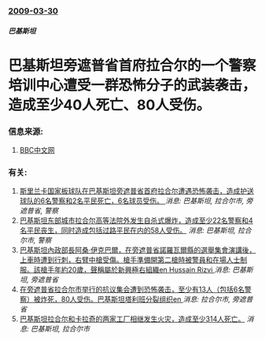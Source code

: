 ### [2009-03-30](/news/2009/03/30/index.md)

##### 巴基斯坦
# 巴基斯坦旁遮普省首府拉合尔的一个警察培训中心遭受一群恐怖分子的武装袭击，造成至少40人死亡、80人受伤。




### 信息来源:

1. [BBC中文网](http://news.bbc.co.uk/chinese/simp/hi/newsid_7970000/newsid_7971300/7971326.stm)

### 有关:

1. [斯里兰卡国家板球队在巴基斯坦旁遮普省首府拉合尔遭遇恐怖袭击，造成护送球队的6名警察和2名平民死亡，6名球员受伤。 ](/news/2009/03/4/斯里兰卡国家板球队在巴基斯坦旁遮普省首府拉合尔遭遇恐怖袭击-造成护送球队的6名警察和2名平民死亡-6名球员受伤.md) _消息: 巴基斯坦, 拉合尔市, 旁遮普省, 警察_
2. [巴基斯坦东部城市拉合尔高等法院外发生自杀式爆炸，造成至少22名警察和4名平民丧生，同时造成包括过路平民在内的58人受伤。](/news/2008/01/10/巴基斯坦东部城市拉合尔高等法院外发生自杀式爆炸-造成至少22名警察和4名平民丧生-同时造成包括过路平民在内的58人受伤.md) _消息: 巴基斯坦, 拉合尔市, 警察_
3. [巴基斯坦內政部長阿桑·伊克巴爾，在旁遮普省諾羅瓦爾縣的選舉集會演講後，上車時遭到行刺，右臂中槍受傷。槍手準備開第二槍時被警員和在場人士制服。該槍手年約20歲，聲稱屬於新興極右組織en Hussain Rizvi ](/news/2018/05/6/巴基斯坦內政部長阿桑-伊克巴爾-在旁遮普省諾羅瓦爾縣的選舉集會演講後-上車時遭到行刺-右臂中槍受傷-槍手準備開第二槍時被.md) _消息: 巴基斯坦, 旁遮普省_
4. [在旁遮普省拉合尔市举行的抗议集会遭到恐怖袭击，至少有13人（包括6名警察）被炸死，80人受伤。巴基斯坦塔利班分裂组织en ](/news/2017/02/14/在旁遮普省拉合尔市举行的抗议集会遭到恐怖袭击-至少有13人-包括6名警察-被炸死-80人受伤-巴基斯坦塔利班分裂组织en.md) _消息: 拉合尔市, 旁遮普省_
5. [ 巴基斯坦拉合尔和卡拉奇的两家工厂相继发生火灾，造成至少314人死亡。](/news/2012/09/11/巴基斯坦拉合尔和卡拉奇的两家工厂相继发生火灾-造成至少314人死亡.md) _消息: 巴基斯坦, 拉合尔市_

